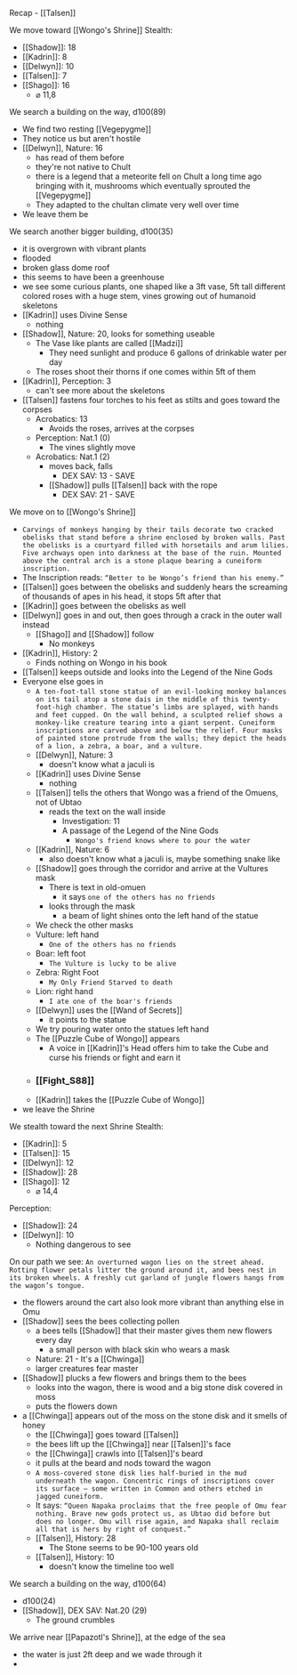 Recap - [[Talsen]]

We move toward [[Wongo's Shrine]]
 Stealth:
- [[Shadow]]: 18
- [[Kadrin]]: 8
- [[Delwyn]]: 10
- [[Talsen]]: 7
- [[Shago]]: 16
	- ⌀ 11,8

We search a building on the way, d100(89)
- We find two resting [[Vegepygme]]
- They notice us but aren't hostile
- [[Delwyn]], Nature: 16
	- has read of them before
	- they're not native to Chult
	- there is a legend that a meteorite fell on Chult a long time ago bringing with it, mushrooms which eventually sprouted the [[Vegepygme]]
	- They adapted to the chultan climate very well over time
- We leave them be

We search another bigger building, d100(35)
- it is overgrown with vibrant plants
- flooded
- broken glass dome roof
- this seems to have been a greenhouse
- we see some curious plants, one shaped like a 3ft vase, 5ft tall different colored roses with a huge stem, vines growing out of humanoid skeletons
- [[Kadrin]] uses Divine Sense
	- nothing
- [[Shadow]], Nature: 20, looks for something useable
	- The Vase like plants are called [[Madzi]]
		- They need sunlight and produce 6 gallons of drinkable water per day
	- The roses shoot their thorns if one comes within 5ft of them
- [[Kadrin]], Perception: 3
	- can't see more about the skeletons
- [[Talsen]] fastens four torches to his feet as stilts and goes toward the corpses
	- Acrobatics: 13
		- Avoids the roses, arrives at the corpses
	- Perception: Nat.1 (0)
		- The vines slightly move
	- Acrobatics: Nat.1 (2)
		- moves back, falls
			- DEX SAV: 13 - SAVE
		- [[Shadow]] pulls [[Talsen]] back with the rope
			- DEX SAV: 21 - SAVE

We move on to [[Wongo's Shrine]]
- `Carvings of monkeys hanging by their tails decorate two cracked obelisks that stand before a shrine enclosed by broken walls. Past the obelisks is a courtyard filled with horsetails and arum lilies. Five archways open into darkness at the base of the ruin. Mounted above the central arch is a stone plaque bearing a cuneiform inscription.`
- The Inscription reads: `“Better to be Wongo’s friend than his enemy.”`
- [[Talsen]] goes between the obelisks and suddenly hears the screaming of thousands of apes in his head, it stops 5ft after that
- [[Kadrin]] goes between the obelisks as well
- [[Delwyn]] goes in and out, then goes through a crack in the outer wall instead
	- [[Shago]] and [[Shadow]] follow
		- No monkeys
- [[Kadrin]], History: 2
	- Finds nothing on Wongo in his book
- [[Talsen]] keeps outside and looks into the Legend of the Nine Gods
- Everyone else goes in
	- `A ten-foot-tall stone statue of an evil-looking monkey balances on its tail atop a stone dais in the middle of this twenty-foot-high chamber. The statue’s limbs are splayed, with hands and feet cupped. On the wall behind, a sculpted relief shows a monkey-like creature tearing into a giant serpent. Cuneiform inscriptions are carved above and below the relief. Four masks of painted stone protrude from the walls; they depict the heads of a lion, a zebra, a boar, and a vulture.`
	- [[Delwyn]], Nature: 3
		- doesn't know what a jaculi is
	- [[Kadrin]] uses Divine Sense
		- nothing
	- [[Talsen]] tells the others that Wongo was a friend of the Omuens, not of Ubtao
		- reads the text on the wall inside
			- Investigation: 11
			- A passage of the Legend of the Nine Gods
				- `Wongo's friend knows where to pour the water`
	- [[Kadrin]], Nature: 6
		- also doesn't know what a jaculi is, maybe something snake like
	- [[Shadow]] goes through the corridor and arrive at the Vultures mask
		- There is text in old-omuen
			- it says `one of the others has no friends`
		- looks through the mask
			- a beam of light shines onto the left hand of the statue
	- We check the other masks
	- Vulture: left hand
		- `One of the others has no friends`
	- Boar: left foot
		- `The Vulture is lucky to be alive`
	- Zebra: Right Foot
		- `My Only Friend Starved to death`
	- Lion: right hand
		- `I ate one of the boar's friends`
	- [[Delwyn]] uses the [[Wand of Secrets]]
		- it points to the statue
	- We try pouring water onto the statues left hand
	- The [[Puzzle Cube of Wongo]] appears
		- A voice in [[Kadrin]]'s Head offers him to take the Cube and curse his friends or fight and earn it
	- ### [[Fight_S88]]
	- [[Kadrin]] takes the [[Puzzle Cube of Wongo]]
- we leave the Shrine

We stealth toward the next Shrine
Stealth:
- [[Kadrin]]: 5
- [[Talsen]]: 15
- [[Delwyn]]: 12
- [[Shadow]]: 28
- [[Shago]]: 12
	- ⌀ 14,4

Perception:
- [[Shadow]]: 24 
- [[Delwyn]]: 10
	- Nothing dangerous to see

On our path we see: `An overturned wagon lies on the street ahead. Rotting flower petals litter the ground around it, and bees nest in its broken wheels. A freshly cut garland of jungle flowers hangs from the wagon’s tongue.`
- the flowers around the cart also look more vibrant than anything else in Omu
- [[Shadow]] sees the bees collecting pollen
	- a bees tells [[Shadow]] that their master gives them new flowers every day
		- a small person with black skin who wears a mask
	- Nature: 21 - It's a [[Chwinga]]
	- larger creatures fear master
- [[Shadow]] plucks a few flowers and brings them to the bees
	- looks into the wagon, there is wood and a big stone disk covered in moss
	- puts the flowers down
-  a [[Chwinga]] appears out of the moss on the stone disk and it smells of honey
	- the [[Chwinga]] goes toward [[Talsen]]
	- the bees lift up the [[Chwinga]] near [[Talsen]]'s face
	- the [[Chwinga]] crawls into [[Talsen]]'s beard
	- it pulls at the beard and nods toward the wagon
	- `A moss-covered stone disk lies half-buried in the mud underneath the wagon. Concentric rings of inscriptions cover its surface — some written in Common and others etched in jagged cuneiform.`
	- It says: `“Queen Napaka proclaims that the free people of Omu fear nothing. Brave new gods protect us, as Ubtao did before but does no longer. Omu will rise again, and Napaka shall reclaim all that is hers by right of conquest.”`
	- [[Talsen]], History: 28
		- The Stone seems to be 90-100 years old
	- [[Talsen]], History: 10
		- doesn't know the timeline too well

We search a building on the way, d100(64)
- d100(24)
- [[Shadow]], DEX SAV: Nat.20 (29)
	- The ground crumbles

We arrive near [[Papazotl's Shrine]], at the edge of the sea
- the water is just 2ft deep and we wade through it
- 
